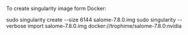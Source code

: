 To create singularity image form Docker:

sudo singularity create --size 6144 salome-7.8.0.img
sudo singularity --verbose import salome-7.8.0.img docker://trophime/salome-7.8.0:nvidia
